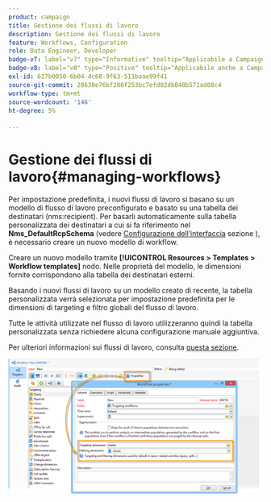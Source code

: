 ```yaml
---
product: campaign
title: Gestione dei flussi di lavoro
description: Gestione dei flussi di lavoro
feature: Workflows, Configuration
role: Data Engineer, Developer
badge-v7: label="v7" type="Informative" tooltip="Applicabile a Campaign Classic v7"
badge-v8: label="v8" type="Positive" tooltip="Applicabile anche a Campaign v8"
exl-id: 617b0050-6b04-4c68-9f63-511baae99f41
source-git-commit: 28638e76bf286f253bc7efd02db848b571ad88c4
workflow-type: tm+mt
source-wordcount: '146'
ht-degree: 5%

---
```


# Gestione dei flussi di lavoro{#managing-workflows}



Per impostazione predefinita, i nuovi flussi di lavoro si basano su un modello di flusso di lavoro preconfigurato e basato su una tabella dei destinatari (nms:recipient). Per basarli automaticamente sulla tabella personalizzata dei destinatari a cui si fa riferimento nel **Nms_DefaultRcpSchema** (vedere [Configurazione dell’interfaccia](../../configuration/using/configuring-the-interface.md) sezione ), è necessario creare un nuovo modello di workflow.

Creare un nuovo modello tramite **[!UICONTROL Resources > Templates > Workflow templates]** nodo. Nelle proprietà del modello, le dimensioni fornite corrispondono alla tabella dei destinatari esterni.

Basando i nuovi flussi di lavoro su un modello creato di recente, la tabella personalizzata verrà selezionata per impostazione predefinita per le dimensioni di targeting e filtro globali del flusso di lavoro.

Tutte le attività utilizzate nel flusso di lavoro utilizzeranno quindi la tabella personalizzata senza richiedere alcuna configurazione manuale aggiuntiva.

Per ulteriori informazioni sui flussi di lavoro, consulta [questa sezione](../../workflow/using/about-workflows.md).

![](assets/cfg_external_table_workflow.png)
